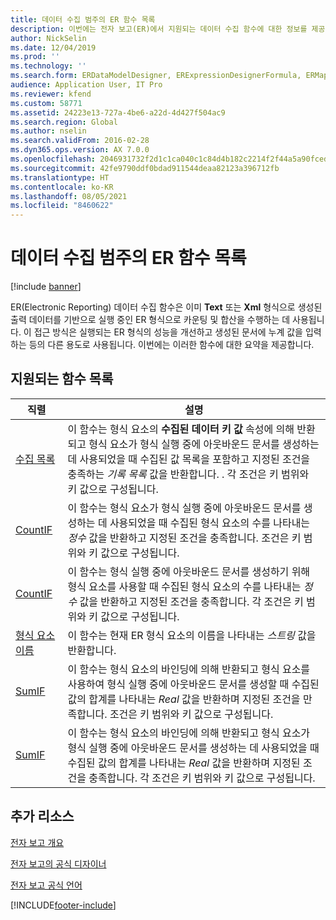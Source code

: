 ```yaml
---
title: 데이터 수집 범주의 ER 함수 목록
description: 이번에는 전자 보고(ER)에서 지원되는 데이터 수집 함수에 대한 정보를 제공합니다.
author: NickSelin
ms.date: 12/04/2019
ms.prod: ''
ms.technology: ''
ms.search.form: ERDataModelDesigner, ERExpressionDesignerFormula, ERMappedFormatDesigner, ERModelMappingDesigner
audience: Application User, IT Pro
ms.reviewer: kfend
ms.custom: 58771
ms.assetid: 24223e13-727a-4be6-a22d-4d427f504ac9
ms.search.region: Global
ms.author: nselin
ms.search.validFrom: 2016-02-28
ms.dyn365.ops.version: AX 7.0.0
ms.openlocfilehash: 2046931732f2d1c1ca040c1c84d4b182c2214f2f44a5a90fceda49298445b743
ms.sourcegitcommit: 42fe9790ddf0bdad911544deaa82123a396712fb
ms.translationtype: HT
ms.contentlocale: ko-KR
ms.lasthandoff: 08/05/2021
ms.locfileid: "8460622"
---
```

# <a name="list-of-er-functions-in-the-data-collection-category"></a>데이터 수집 범주의 ER 함수 목록

[!include [banner](../includes/banner.md)]

ER(Electronic Reporting) 데이터 수집 함수은 이미 **Text** 또는 **Xml** 형식으로 생성된 출력 데이터를 기반으로 실행 중인 ER 형식으로 카운팅 및 합산을 수행하는 데 사용됩니다. 이 접근 방식은 실행되는 ER 형식의 성능을 개선하고 생성된 문서에 누계 값을 입력하는 등의 다른 용도로 사용됩니다. 이번에는 이러한 함수에 대한 요약을 제공합니다.

## <a name="list-of-supported-functions"></a>지원되는 함수 목록

| 직렬 | 설명 |
|----------|-------------|
| [수집 목록](er-functions-datacollection-collectedlist.md) | 이 함수는 형식 요소의 **수집된 데이터 키 값** 속성에 의해 반환되고 형식 요소가 형식 실행 중에 아웃바운드 문서를 생성하는 데 사용되었을 때 수집된 값 목록을 포함하고 지정된 조건을 충족하는 *기록 목록* 값을 반환합니다. . 각 조건은 키 범위와 키 값으로 구성됩니다. |
| [CountIF](er-functions-datacollection-countif.md) | 이 함수는 형식 요소가 형식 실행 중에 아웃바운드 문서를 생성하는 데 사용되었을 때 수집된 형식 요소의 수를 나타내는 *정수* 값을 반환하고 지정된 조건을 충족합니다. 조건은 키 범위와 키 값으로 구성됩니다. |
| [CountIF](er-functions-datacollection-countifs.md) | 이 함수는 형식 실행 중에 아웃바운드 문서를 생성하기 위해 형식 요소를 사용할 때 수집된 형식 요소의 수를 나타내는 *정수* 값을 반환하고 지정된 조건을 충족합니다. 각 조건은 키 범위와 키 값으로 구성됩니다. |
| [형식 요소 이름](er-functions-datacollection-formatelementname.md) | 이 함수는 현재 ER 형식 요소의 이름을 나타내는 *스트링* 값을 반환합니다. |
| [SumIF](er-functions-datacollection-sumif.md) | 이 함수는 형식 요소의 바인딩에 의해 반환되고 형식 요소를 사용하여 형식 실행 중에 아웃바운드 문서를 생성할 때 수집된 값의 합계를 나타내는 *Real* 값을 반환하며 지정된 조건을 만족합니다. 조건은 키 범위와 키 값으로 구성됩니다. |
| [SumIF](er-functions-datacollection-sumifs.md) | 이 함수는 형식 요소의 바인딩에 의해 반환되고 형식 요소가 형식 실행 중에 아웃바운드 문서를 생성하는 데 사용되었을 때 수집된 값의 합계를 나타내는 *Real* 값을 반환하며 지정된 조건을 충족합니다. 각 조건은 키 범위와 키 값으로 구성됩니다. |

## <a name="additional-resources"></a>추가 리소스

[전자 보고 개요](general-electronic-reporting.md)

[전자 보고의 공식 디자이너](general-electronic-reporting-formula-designer.md)

[전자 보고 공식 언어](er-formula-language.md)


[!INCLUDE[footer-include](../../../includes/footer-banner.md)]
